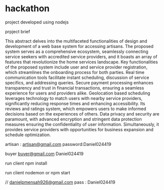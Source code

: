 # hackathon
project developed using nodejs



prpject brief

This abstract delves into the multifaceted functionalities of design and development of a web base system for accessing artisans. The proposed system serves as a comprehensive ecosystem, seamlessly connecting service seekers with accredited service providers, and it boasts an array of features that revolutionize the home services landscape. Key functionalities of the proposed system include user and service provider registration, which streamlines the onboarding process for both parties. Real time communication tools facilitate instant scheduling, discussion of service specifics, and addressing queries. Secure payment processing enhances transparency and trust in financial transactions, ensuring a seamless experience for users and providers alike. Geolocation based scheduling leverages technology to match users with nearby service providers, significantly reducing response times and enhancing accessibility. Its reviews and ratings system, which empowers users to make informed decisions based on the experiences of others. Data privacy and security are paramount, with advanced encryption and stringent data protection measures ensuring the confidentiality of user information. Simultaneously, it provides service providers with opportunities for business expansion and schedule optimization.


artisan : artisan@gmail.com
password:Daniel024419

buyer
buyer@gmail.com
Daniel024419


run client
npm install

run client 
nodemon or npm start



//
danielpmensah926@gmail.com
pass : Daniel024419

